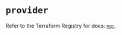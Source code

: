 # `provider`

Refer to the Terraform Registry for docs: [`mgc`](https://registry.terraform.io/providers/magalucloud/mgc/0.39.0/docs).
